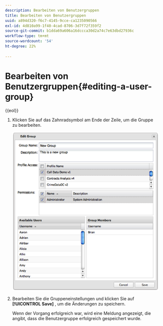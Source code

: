 ```yaml
---
description: Bearbeiten von Benutzergruppen
title: Bearbeiten von Benutzergruppen
uuid: a894d320-f6c7-4145-9cce-ca1235090566
exl-id: 4d810a99-1f40-4cad-8706-3d7f72f359f2
source-git-commit: b1dda69a606a16dccca30d2a74c7e63dbd27936c
workflow-type: tm+mt
source-wordcount: '54'
ht-degree: 22%

---
```


# Bearbeiten von Benutzergruppen{#editing-a-user-group}

{{eol}}

1. Klicken Sie auf das Zahnradsymbol am Ende der Zeile, um die Gruppe zu bearbeiten.

   ![](assets/edit_user_group.png)

1. Bearbeiten Sie die Gruppeneinstellungen und klicken Sie auf **[!UICONTROL Save]** , um die Änderungen zu speichern.

   Wenn der Vorgang erfolgreich war, wird eine Meldung angezeigt, die angibt, dass die Benutzergruppe erfolgreich gespeichert wurde.
